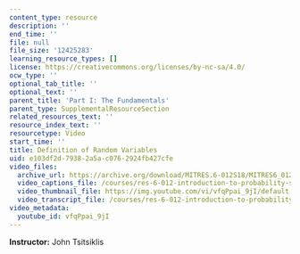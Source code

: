 ```yaml
---
content_type: resource
description: ''
end_time: ''
file: null
file_size: '12425283'
learning_resource_types: []
license: https://creativecommons.org/licenses/by-nc-sa/4.0/
ocw_type: ''
optional_tab_title: ''
optional_text: ''
parent_title: 'Part I: The Fundamentals'
parent_type: SupplementalResourceSection
related_resources_text: ''
resource_index_text: ''
resourcetype: Video
start_time: ''
title: Definition of Random Variables
uid: e103df2d-7938-2a5a-c076-2924fb427cfe
video_files:
  archive_url: https://archive.org/download/MITRES.6-012S18/MITRES6_012S18_L05-02_300k.mp4
  video_captions_file: /courses/res-6-012-introduction-to-probability-spring-2018/7b37cb56fe5d5eed93e418007f9ca8f5_vfqPpai_9jI.vtt
  video_thumbnail_file: https://img.youtube.com/vi/vfqPpai_9jI/default.jpg
  video_transcript_file: /courses/res-6-012-introduction-to-probability-spring-2018/425678ae7e678053afa36002971e51bd_vfqPpai_9jI.pdf
video_metadata:
  youtube_id: vfqPpai_9jI
---
```


**Instructor:** John Tsitsiklis

